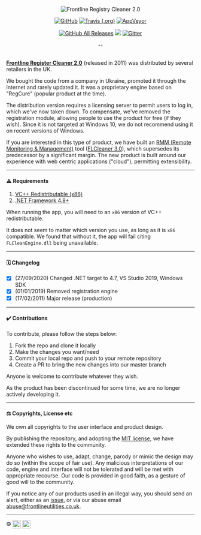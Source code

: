 <p align="center">
  <img src="https://i.imgur.com/ZYRCbps.jpg" alt="Frontline Registry Cleaner 2.0">
</p>

<p align="center">
  <a href="https://raw.githubusercontent.com/Eugeny/terminus/master/LICENSE"><img alt="GitHub" src="https://img.shields.io/github/license/eugeny/terminus.svg?label=License&style=flat-square"></a> <a href="https://travis-ci.org/Eugeny/terminus"><img alt="Travis (.org)" src="https://img.shields.io/travis/Eugeny/terminus.svg?label=CI&logo=travis&logoColor=white&style=flat-square"></a>
  <a href="https://ci.appveyor.com/project/Eugeny/terminus"><img alt="AppVeyor" src="https://img.shields.io/appveyor/ci/eugeny/terminus.svg?label=CI&logo=appveyor&logoColor=white&style=flat-square"></a>
</p>

<p align="center">
  <a href="https://github.com/Eugeny/terminus/releases/latest"><img alt="GitHub All Releases" src="https://img.shields.io/github/downloads/eugeny/terminus/total.svg?label=DOWNLOAD&logo=github&style=for-the-badge"></a> <a href="https://ci.appveyor.com/project/Eugeny/terminus/build/artifacts"><img src="https://img.shields.io/badge/download-nightly%20build-magenta.svg?logo=appveyor&style=for-the-badge"/></a> <a href="https://gitter.im/terminus-terminal/community"><img alt="Gitter" src="https://img.shields.io/gitter/room/terminus/community.svg?color=blue&logo=gitter&style=for-the-badge"></a>
</p>

<div align="center">--</div><Br />

[**Frontline Register Cleaner 2.0**](https://www.frontlinecleaner.com) (released in 2011) was distributed by several retailers in the UK.

We bought the code from a company in Ukraine, promoted it through the Internet and rarely updated it. It was a proprietary engine based on "RegCure" (popular product at the time).

The distribution version requires a licensing server to permit users to log in, which we've now taken down. To compensate, we've removed the registration module, allowing people to use the product for free (if they wish). Since it is not targeted at Windows 10, we do not recommend using it on recent versions of Windows.

If you are interested in this type of product, we have built an [RMM (Remote Monitoring & Management)](https://en.wikipedia.org/wiki/Remote_monitoring_and_management) tool ([FLCleaner 3.0](https://www.flcleaner.com)), which supersedes its predecessor by a significant margin. The new product is built around our experience with web centric applications ("cloud"), permitting extensibility.

---

#### ⚠️ Requirements

1. [VC++ Redistributable (x86)](https://support.microsoft.com/en-us/help/2977003/the-latest-supported-visual-c-downloads)
2. [.NET Framework 4.8+](https://dotnet.microsoft.com/download/dotnet-framework/net48)

When running the app, you will need to an `x86` version of VC++ redistributable.

It does not seem to matter which version you use, as long as it is `x86` compatible. We found that without it, the app will fail citing `FLCleanEngine.dll` being unavailable.

---

#### 🗓️ Changelog

- [x] (27/09/2020) Changed .NET target to 4.7, VS Studio 2019, Windows SDK
- [x] (01/01/2019) Removed registration engine
- [x] (17/02/2011) Major release (production)

---

#### ✔️ Contributions

To contribute, please follow the steps below:

1. Fork the repo and clone it locally
2. Make the changes you want/need
3. Commit your local repo and push to your remote repository
4. Create a PR to bring the new changes into our master branch

Anyone is welcome to contribute whatever they wish.

As the product has been discontinued for some time, we are no longer actively developing it.

---

#### ⚖️ Copyrights, License etc

We own all copyrights to the user interface and product design.

By publishing the repository, and adopting the [MIT license](LICENSE), we have extended these rights to the community.

Anyone who wishes to use, adapt, change, parody or mimic the design may do so (within the scope of fair use). Any malicious interpretations of our code, engine and interface will not be tolerated and will be met with appropriate recourse. Our code is provided in good faith, as a gesture of good will to the community.

If you notice any of our products used in an illegal way, you should send an alert, either as an [issue](issues), or via our abuse email [abuse@frontlineutilities.co.uk](mailto:abuse@frontlineutilities.co.uk).

---

:copyright: <a href="http://www.frontlineutilities.co.uk" align="absmiddle"><img src="https://i.imgur.com/xwejn02.jpg" height="22" align="absmiddle" title="Frontline Utilities LTD"  /></a> <a href="http://github.com/richpeck" align="absmiddle" ><img src="https://avatars0.githubusercontent.com/u/1104431" height="22" align="absmiddle" title="Contributors - R Peck" /></a>



<!-- ################################### -->
<!-- ################################### -->

<!-- Images -->
[fl]:   https://raw.githubusercontent.com/flutils/flcleaner/master/3.0/Private/Readme/fl.jpg
[main]: Readme/main.jpeg

<!-- Links -->
[flutils]:              http://www.frontlineutilities.co.uk
[flcleaner.com]:        https://www.flcleaner.com
[frontlinecleaner.com]: https://www.flcleaner.com/2.0

<!-- ################################### -->
<!-- ################################### -->
